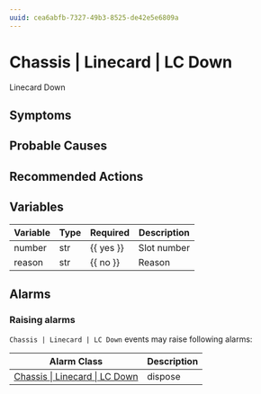 ```yaml
---
uuid: cea6abfb-7327-49b3-8525-de42e5e6809a
---
```

# Chassis | Linecard | LC Down

Linecard Down

## Symptoms

## Probable Causes

## Recommended Actions

## Variables

| Variable | Type | Required  | Description |
| -------- | ---- | --------- | ----------- |
| number   | str  | {{ yes }} | Slot number |
| reason   | str  | {{ no }}  | Reason      |

## Alarms

### Raising alarms

`Chassis | Linecard | LC Down` events may raise following alarms:

| Alarm Class                                                                                    | Description |
| ---------------------------------------------------------------------------------------------- | ----------- |
| [Chassis \| Linecard \| LC Down](../../../alarm-classes-reference/chassis/linecard/lc-down.md) | dispose     |
